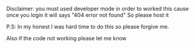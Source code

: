 Disclaimer: you must used developer mode in order to worked this cause once you login it will says "404 error not found" So please host it

P.S: In my honest I was hard time to do this so please forgive me.

Also if the code not working please let me know
